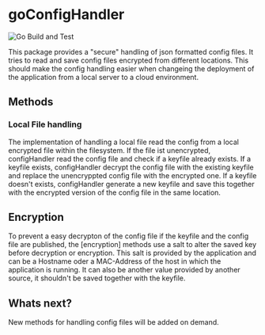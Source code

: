 # goConfigHandler
![Go Build and Test](https://github.com/KevinCFechtel/goConfigHandler/actions/workflows/go_build_and_test.yml/badge.svg)

This package provides a "secure" handling of json formatted config files.
It tries to read and save config files encrypted from different locations.
This should make the config handling easier when changeing the deployment of the application from a local server to a cloud environment.

## Methods
### Local File handling
The implementation of handling a local file read the config from a local encrypted file within the filesystem.
If the file ist unencrypted, configHandler read the config file and check if a keyfile already exists.
If a keyfile exists, configHandler decrypt the config file with the existing keyfile and replace the unencryppted config file with the encrypted one.
If a keyfile doesn't exists, configHandler generate a new keyfile and save this together with the encrypted version of the config file in the same location.

## Encryption
To prevent a easy decrypton of the config file if the keyfile and the config file are published, the [encryption] methods use a salt to alter the saved key before decryption or encryption.
This salt is provided by the application and can be a Hostname oder a MAC-Address of the host in which the application is running.
It can also be another value provided by another source, it shouldn't be saved together with the keyfile.

## Whats next?
New methods for handling config files will be added on demand.
